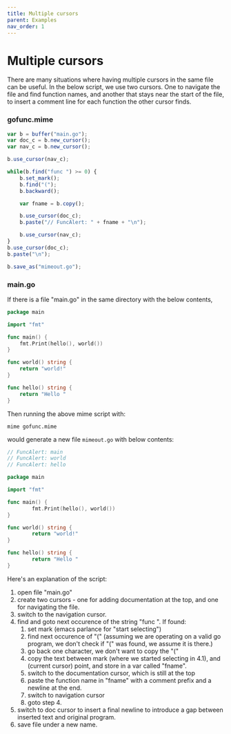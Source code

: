 ```yaml
---
title: Multiple cursors
parent: Examples
nav_order: 1
---
```


# Multiple cursors

There are many situations where having multiple cursors in the same file can be useful.  In the below script,  we use two cursors. One to navigate the file and find function names,  and another that stays near the start of the file,  to insert a comment line for each function the other cursor finds.

### gofunc.mime
``` js
var b = buffer("main.go");
var doc_c = b.new_cursor();
var nav_c = b.new_cursor();

b.use_cursor(nav_c);

while(b.find("func ") >= 0) {
    b.set_mark();
    b.find("(");
    b.backward();

    var fname = b.copy();

    b.use_cursor(doc_c);
    b.paste("// FuncAlert: " + fname + "\n");

    b.use_cursor(nav_c);
}
b.use_cursor(doc_c);
b.paste("\n");

b.save_as("mimeout.go");
```

### main.go

If there is a file "main.go" in the same directory with the below
contents,

``` go
package main

import "fmt"

func main() {
	fmt.Print(hello(), world())
}

func world() string {
	return "world!"
}

func hello() string {
	return "Hello "
}
```

Then running the above mime script with:

``` shell
mime gofunc.mime
```

would generate a new file `mimeout.go` with below contents:

``` go
// FuncAlert: main
// FuncAlert: world
// FuncAlert: hello

package main

import "fmt"

func main() {
        fmt.Print(hello(), world())
}

func world() string {
        return "world!"
}

func hello() string {
        return "Hello "
}
```

Here's an explanation of the script:

   1. open file "main.go"
   2. create two cursors - one for adding documentation at the top,
      and one for navigating the file.
   3. switch to the navigation cursor.
   4. find and goto next occurence of the string "func ".  If found:
      1. set mark (emacs parlance for "start selecting")
      2. find next occurence of "(" (assuming we are operating on a
         valid go program,  we don't check if "(" was found, we assume
         it is there.)
      3. go back one character,  we don't want to copy the "("
      4. copy the text between mark (where we started selecting in
         4.1), and (current cursor) point, and store in a var called
         "fname".
      5. switch to the documentation cursor, which is still at the top
      6. paste the function name in "fname" with a comment prefix and
         a newline at the end.
      7. switch to navigation cursor
      8. goto step 4.
   5. switch to doc cursor to insert a final newline to introduce a
      gap between inserted text and original program.
   6. save file under a new name.
